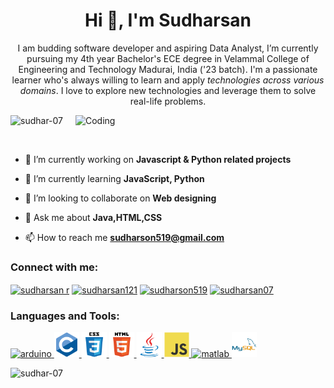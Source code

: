<h1 align="center">Hi 👋, I'm Sudharsan</h1>
<p align="center">I am budding software developer and aspiring Data Analyst, I’m currently pursuing my 4th year Bachelor's ECE degree in Velammal College of Engineering and Technology Madurai, India ('23 batch). I'm a passionate learner who's always willing to learn and apply <i>technologies across various domains</i>. I love to explore new technologies and leverage them to solve real-life problems.</p>


<img align="right" alt="Coding" width="400" src="https://camo.githubusercontent.com/5ddf73ad3a205111cf8c686f687fc216c2946a75005718c8da5b837ad9de78c9/68747470733a2f2f7468756d62732e6766796361742e636f6d2f4576696c4e657874446576696c666973682d736d616c6c2e676966">

<p align="left"> <img src="https://komarev.com/ghpvc/?username=sudhar-07&label=Profile%20views&color=0e75b6&style=flat" alt="sudhar-07" /> </p>

<p align="left"> <a href="https://twitter.com/" target="blank"><img src="https://img.shields.io/twitter/follow/?logo=twitter&style=for-the-badge" alt="" /></a> </p>

- 🔭 I’m currently working on **Javascript & Python related projects**

- 🌱 I’m currently learning **JavaScript, Python**

- 👯 I’m looking to collaborate on **Web designing**

- 💬 Ask me about **Java,HTML,CSS**

- 📫 How to reach me **sudharson519@gmail.com**

<h3 align="left">Connect with me:</h3>
<p align="left">
<a href="https://linkedin.com/in/sudharsan r" target="blank"><img align="center" src="https://is4-ssl.mzstatic.com/image/thumb/Purple123/v4/9e/52/7b/9e527b30-97e9-4ff8-6af9-877ed2b64e7e/AppIcon-0-1x_U007emarketing-0-7-0-85-220.png/1024x1024.jpg" alt="sudharsan r" height="30" width="40" /></a>
<a href="https://www.codechef.com/users/sudharsan121" target="blank"><img align="center" src="https://cdn.jsdelivr.net/npm/simple-icons@3.1.0/icons/codechef.svg" alt="sudharsan121" height="30" width="40" /></a>
<a href="https://www.hackerrank.com/sudharson519" target="blank"><img align="center" src="https://raw.githubusercontent.com/rahuldkjain/github-profile-readme-generator/master/src/images/icons/Social/hackerrank.svg" alt="sudharson519" height="30" width="40" /></a>
<a href="https://www.leetcode.com/sudharsan07" target="blank"><img align="center" src="https://leetcode.com/static/images/LeetCode_Sharing.png" alt="sudharsan07" height="30" width="40" /></a>
</p>

<h3 align="left">Languages and Tools:</h3>
<p align="left"> <a href="https://www.arduino.cc/" target="_blank" rel="noreferrer"> <img src="https://cdn.worldvectorlogo.com/logos/arduino-1.svg" alt="arduino" width="40" height="40"/> </a> <a href="https://www.cprogramming.com/" target="_blank" rel="noreferrer"> <img src="https://raw.githubusercontent.com/devicons/devicon/master/icons/c/c-original.svg" alt="c" width="40" height="40"/> </a> <a href="https://www.w3schools.com/css/" target="_blank" rel="noreferrer"> <img src="https://raw.githubusercontent.com/devicons/devicon/master/icons/css3/css3-original-wordmark.svg" alt="css3" width="40" height="40"/> </a> <a href="https://www.w3.org/html/" target="_blank" rel="noreferrer"> <img src="https://raw.githubusercontent.com/devicons/devicon/master/icons/html5/html5-original-wordmark.svg" alt="html5" width="40" height="40"/> </a> <a href="https://www.java.com" target="_blank" rel="noreferrer"> <img src="https://raw.githubusercontent.com/devicons/devicon/master/icons/java/java-original.svg" alt="java" width="40" height="40"/> </a> <a href="https://developer.mozilla.org/en-US/docs/Web/JavaScript" target="_blank" rel="noreferrer"> <img src="https://raw.githubusercontent.com/devicons/devicon/master/icons/javascript/javascript-original.svg" alt="javascript" width="40" height="40"/> </a> <a href="https://www.mathworks.com/" target="_blank" rel="noreferrer"> <img src="https://upload.wikimedia.org/wikipedia/commons/2/21/Matlab_Logo.png" alt="matlab" width="40" height="40"/> </a> <a href="https://www.mysql.com/" target="_blank" rel="noreferrer"> <img src="https://raw.githubusercontent.com/devicons/devicon/master/icons/mysql/mysql-original-wordmark.svg" alt="mysql" width="40" height="40"/> </a> </p>

<p><img align="left" src="https://github-readme-stats.vercel.app/api/top-langs?username=sudhar-07&show_icons=true&locale=en&layout=compact" alt="sudhar-07" /></p>

<!--<p>&nbsp;<img align="center" src="https://github-readme-stats.vercel.app/api?username=sudhar-07&show_icons=true&locale=en" alt="sudhar-07" /></p>-->

<!--<p><img align="center" src="https://github-readme-streak-stats.herokuapp.com/?user=sudhar-07&" alt="sudhar-07" /></p>
-->

